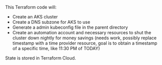 This Terraform code will:
* Create an AKS cluster
* Create a DNS subzone for AKS to use
* Generate a admin kubeconfig file in the parent directory
* Create an automation account and necessary resources to shut the cluster down nightly for money savings (needs work, possibly replace timestamp with a time provider resource, goal is to obtain a timestamp of a specific time, like 11:30 PM of TODAY)

State is stored in Terraform Cloud.
